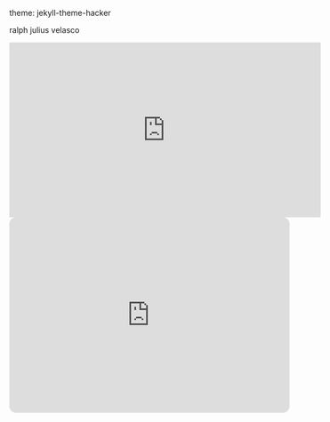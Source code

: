 theme: jekyll-theme-hacker

ralph julius velasco

<iframe width="560" height="315" src="https://www.youtube.com/embed/aJakSXHZROo?si=ZXSA9YKiDqst55gd" title="YouTube video player" frameborder="0" allow="accelerometer; autoplay; clipboard-write; encrypted-media; gyroscope; picture-in-picture; web-share" allowfullscreen></iframe>

<iframe style="border-radius:12px" src="https://open.spotify.com/embed/playlist/2m3xMom4oLjQap6ZITprqD?utm_source=generator" width="100%" height="352" frameBorder="0" allowfullscreen="" allow="autoplay; clipboard-write; encrypted-media; fullscreen; picture-in-picture" loading="lazy"></iframe>

